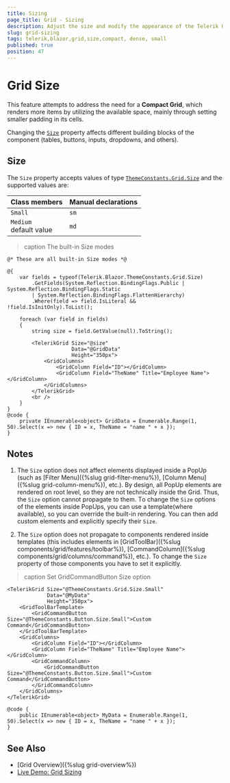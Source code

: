 ```yaml
---
title: Sizing
page_title: Grid - Sizing
description: Adjust the size and modify the appearance of the Telerik UI for Blazor Grid.
slug: grid-sizing
tags: telerik,blazor,grid,size,compact, dense, small
published: true
position: 47
---
```


# Grid Size

This feature attempts to address the need for a **Compact Grid**, which renders more items by utilizing the available space, mainly through setting smaller padding in its cells.

Changing the [`Size`](#size) property affects different building blocks of the component (tables, buttons, inputs, dropdowns, and others). 

## Size

The `Size` property accepts values of type [`ThemeConstants.Grid.Size`](https://docs.telerik.com/blazor-ui/api/Telerik.Blazor.ThemeConstants.Grid.Size) and the supported values are: 

| Class members | Manual declarations |
|------------|--------|
|`Small`|`sm`|
|`Medium` <br /> default value|`md`|


>caption The built-in Size modes

```CSHTML
@* These are all built-in Size modes *@

@{ 
    var fields = typeof(Telerik.Blazor.ThemeConstants.Grid.Size)
        .GetFields(System.Reflection.BindingFlags.Public | System.Reflection.BindingFlags.Static
        | System.Reflection.BindingFlags.FlattenHierarchy)
        .Where(field => field.IsLiteral && !field.IsInitOnly).ToList();

    foreach (var field in fields)
    {
        string size = field.GetValue(null).ToString();

        <TelerikGrid Size="@size"
					 Data="@GridData"
			 	     Height="350px">
            <GridColumns>
                <GridColumn Field="ID"></GridColumn>
                <GridColumn Field="TheName" Title="Employee Name"></GridColumn>
            </GridColumns>
        </TelerikGrid>
        <br />
    }
}
@code {
    private IEnumerable<object> GridData = Enumerable.Range(1, 50).Select(x => new { ID = x, TheName = "name " + x });
}
```

## Notes

1. The `Size` option does not affect elements displayed inside a PopUp (such as [Filter Menu]({%slug grid-filter-menu%}), [Column Menu]({%slug grid-column-menu%}), etc.). By design, all PopUp elements are rendered on root level, so they are not technically inside the Grid. Thus, the `Size` option cannot propagate to them. Тo change the `Size` options of the elements inside PopUps, you can use a template(where available), so you can override the built-in rendering. You can then add custom elements and explicitly specify their `Size`.

1. The `Size` option does not propagate to components rendered inside templates (this includes elements in [GridToolBar]({%slug components/grid/features/toolbar%}), [CommandColumn]({%slug components/grid/columns/command%}), etc.). To change the `Size` property of those components you have to set it explicitly.

>caption Set GridCommandButton Size option

```CSHTML
<TelerikGrid Size="@ThemeConstants.Grid.Size.Small"
             Data="@MyData"
			 Height="350px">
    <GridToolBarTemplate>
        <GridCommandButton Size="@ThemeConstants.Button.Size.Small">Custom Command</GridCommandButton>
    </GridToolBarTemplate>
	<GridColumns>
		<GridColumn Field="ID"></GridColumn>
		<GridColumn Field="TheName" Title="Employee Name"></GridColumn>
        <GridCommandColumn>
            <GridCommandButton Size="@ThemeConstants.Button.Size.Small">Custom Command</GridCommandButton>
        </GridCommandColumn>
	</GridColumns>
</TelerikGrid>

@code {
	public IEnumerable<object> MyData = Enumerable.Range(1, 50).Select(x => new { ID = x, TheName = "name " + x });
}
```

## See Also

  * [Grid Overview]({%slug grid-overview%})
  * [Live Demo: Grid Sizing](https://demos.telerik.com/blazor-ui/grid/sizing)